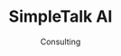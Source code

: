 ---
#preview
title: SimpleTalk AI
image: /img/works/2.jpg
category: ARTIFICIAL INTELLIGENCE
date: Consulting

#params
layout: "default"

#full details
demoLink: "https://simpletalk.ai/"
introTitle: "SimpleTalk <span class=\"mil-thin\">AI</span>"
details:
    - label: "Client"
      value: "Simple Talk, LLC."

    - label: "Date"
      value: "October 2023 - November 2023"

    - label: "Services"
      value: "Consulting"

description:
    enabled: 1
    title: "Lorem ipsum dolor sit amet"
    content: "
      <p>Lorem ipsum dolor sit amet, consectetur adipiscing elit, sed do eiusmod tempor incididunt ut labore et dolore magna aliqua. Ut enim ad minim veniam, quis nostrud exercitation ullamco laboris nisi ut aliquip ex ea commodo consequat.</p>
      <p>Duis aute irure dolor in reprehenderit in voluptate velit esse cillum dolore eu fugiat nulla pariatur. Excepteur sint occaecat cupidatat non proident, sunt in culpa qui officia deserunt mollit anim id est laborum.</p>
    "

gallery: 
    enabled: 1
    items:

        - image: /img/works/2/2.jpg
          alt: "image"

        - image: /img/works/2/3.jpg
          alt: "image"

        - image: /img/works/2/4.jpg
          alt: "image"
---